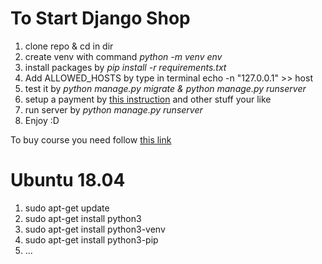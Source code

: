 # To Start Django Shop

1. clone repo & cd in dir
2. create venv with command *python -m venv env*
3. install packages by *pip install -r requirements.txt*
3. Add ALLOWED_HOSTS by type in terminal echo -n "127.0.0.1" >> host   
4. test it by *python manage.py migrate & python manage.py runserver*
3. setup a payment by [this instruction](docs/payment_install.md) and other stuff your like
5. run server by *python manage.py runserver*
6. Enjoy :D

To buy course you need follow [this link](https://codewithsteps.herokuapp.com/)

# Ubuntu 18.04
1. sudo apt-get update
2. sudo apt-get install python3
3. sudo apt-get install python3-venv
4. sudo apt-get install python3-pip
5. ...